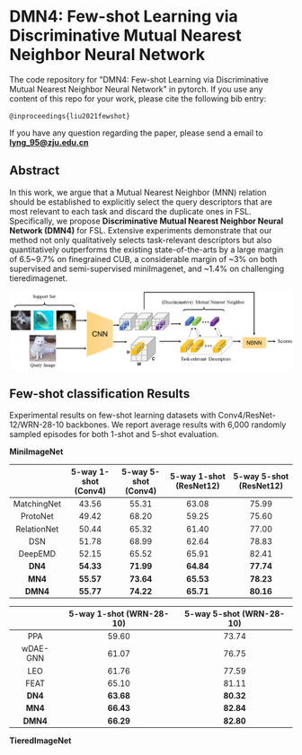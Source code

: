 # DMN4: Few-shot Learning via Discriminative Mutual Nearest Neighbor Neural Network

The code repository for "DMN4: Few-shot Learning via Discriminative Mutual Nearest Neighbor Neural Network" in pytorch. If you use any content of this repo for your work, please cite the following bib entry:

    @inproceedings{liu2021fewshot}


If you have any question regarding the paper, please send a email to **lyng_95@zju.edu.cn**

## Abstract

In this work, we argue that a Mutual Nearest Neighbor (MNN) relation should be established to explicitly select the query descriptors that are most relevant to each task and discard the duplicate ones in FSL. Specifically, we propose **Discriminative Mutual Nearest Neighbor Neural Network (DMN4)** for FSL. Extensive experiments demonstrate that our method not only qualitatively selects task-relevant descriptors but also quantitatively outperforms the existing state-of-the-arts by a large margin of 6.5~9.7% on finegrained CUB, a considerable margin of ~3% on both supervised and semi-supervised miniImagenet, and ~1.4% on challenging tieredimagenet.

<img src='imgs/architecture.png' width='1280'>

## Few-shot classification Results

Experimental results on few-shot learning datasets with Conv4/ResNet-12/WRN-28-10 backbones. We report average results with 6,000 randomly sampled episodes for both 1-shot and 5-shot evaluation.

**MiniImageNet**

|          | 5-way 1-shot (**Conv4**) | 5-way 5-shot (**Conv4**) |5-way 1-shot (**ResNet12**) | 5-way 5-shot (**ResNet12**) |
|:----------------------:|:------------:|:------------:|:------------:|:------------:|
|       MatchingNet      |     43.56    |     55.31    |     63.08    |     75.99    |
|        ProtoNet        |     49.42    |     68.20    |    59.25    |     75.60    |
|       RelationNet      |     50.44    |     65.32    |   61.40    |     77.00    |
|           DSN          |     51.78    |     68.99    |   62.64    |     78.83    |
|         DeepEMD        |     52.15    |     65.52    |  65.91    |     82.41    |
|          **DN4**       |     **54.33**|     **71.99**|  **64.84**|     **77.74**|
|          **MN4**       |     **55.57**|     **73.64**|  **65.53**|     **78.23**|
|          **DMN4**      |     **55.77**|     **74.22**|  **65.71**|     **80.16**|

|          | 5-way 1-shot (WRN-28-10) | 5-way 5-shot (WRN-28-10) |
|:--------:|:------------------------:|:------------------------:|
|    PPA   |           59.60          |           73.74          |
| wDAE-GNN |           61.07          |           76.75          |
|    LEO   |           61.76          |           77.59          |
|   FEAT   |           65.10          |           81.11          |
|  **DN4** |         **63.68**        |         **80.32**        |
|  **MN4** |         **66.43**        |         **82.84**        |
| **DMN4** |         **66.29**        |         **82.80**        |

**TieredImageNet**